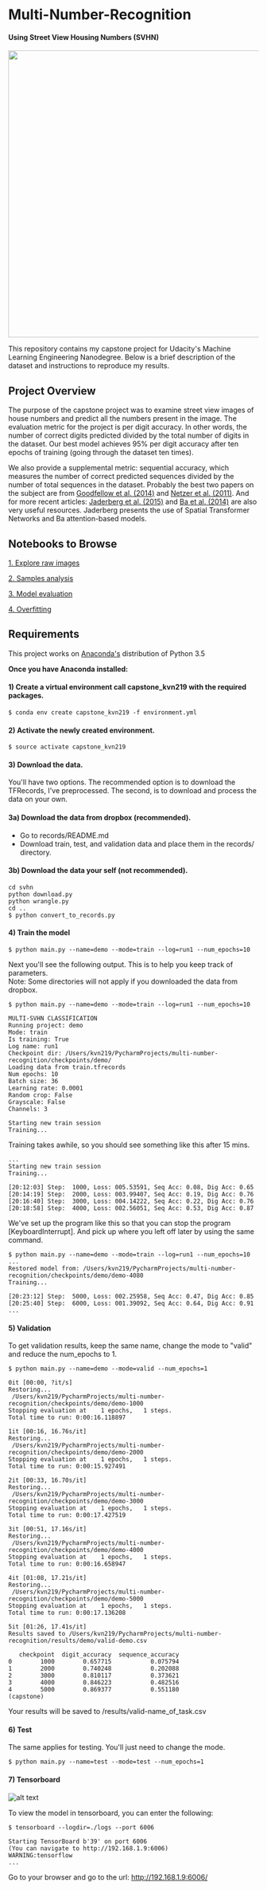 # Multi-Number-Recognition
#### Using Street View Housing Numbers (SVHN)

<p align="center">
    <img src="https://github.com/kvn219/multi-number-recognition/blob/master/assets/raw_train_images.png" hieght="640" width="576"/>
</p>

This repository contains my capstone project for Udacity's Machine Learning Engineering Nanodegree. Below is a brief description of the dataset and instructions to reproduce my results.


## Project Overview

The purpose of the capstone project was to examine street view images of house numbers and predict all the numbers present in the image. The evaluation metric for the project is per digit accuracy.  In other words, the number of correct digits predicted divided by the total number of digits in the dataset.  Our best model achieves 95% per digit accuracy after ten epochs of training (going through the dataset ten times).   


We also provide a supplemental metric: sequential accuracy, which measures the number of correct predicted sequences divided by the number of total sequences in the dataset.  Probably the best two papers on the subject are from [Goodfellow et al. (2014)](https://static.googleusercontent.com/media/research.google.com/en//pubs/archive/42241.pdf) and [Netzer et al. (2011)](https://static.googleusercontent.com/media/research.google.com/en//pubs/archive/37648.pdf).   And for more recent articles:  [Jaderberg et al. (2015)](http://papers.nips.cc/paper/5854-spatial-transformer-networks)  and [Ba et al. (2014)](https://arxiv.org/pdf/1412.7755v2.pdf) are also very useful resources. Jaderberg presents the use of Spatial Transformer Networks and Ba attention-based models.

## Notebooks to Browse

[1. Explore raw images](https://github.com/kvn219/multi-number-recognition/blob/master/notebooks/1_Explore_Raw_Images.ipynb)

[2. Samples analysis](https://github.com/kvn219/multi-number-recognition/blob/master/notebooks/2_Samples_Analysis.ipynb)

[3. Model evaluation](https://github.com/kvn219/multi-number-recognition/blob/master/notebooks/3_Model_Evaluation.ipynb)

[4. Overfitting](https://github.com/kvn219/multi-number-recognition/blob/master/notebooks/4_Overfitting.ipynb)


## Requirements
This project works on [Anaconda's](http://continuum.io/downloads) distribution of Python 3.5

__Once you have Anaconda installed:__

#### 1) Create a virtual environment call capstone_kvn219 with the required packages. 

~~~
$ conda env create capstone_kvn219 -f environment.yml
~~~

#### 2) Activate the newly created environment.

~~~
$ source activate capstone_kvn219
~~~

#### 3) Download the data.
  
 You'll have two options.  The recommended option is to download the TFRecords, I've preprocessed.  The second, is to download and process the data on your own.

#### 3a) Download the data from dropbox (recommended).
 
- Go to records/README.md
- Download train, test, and validation data and place them in the records/ directory.

#### 3b) Download the data your self (not recommended). 
~~~
cd svhn
python download.py
python wrangle.py
cd ..
$ python convert_to_records.py
~~~

#### 4) Train the model

~~~
$ python main.py --name=demo --mode=train --log=run1 --num_epochs=10
~~~
Next you'll see the following output.  This is to help you keep track of parameters.  
Note: Some directories will not apply if you downloaded the data from dropbox.  
~~~
$ python main.py --name=demo --mode=train --log=run1 --num_epochs=10

MULTI-SVHN CLASSIFICATION
Running project: demo
Mode: train
Is training: True
Log name: run1
Checkpoint dir: /Users/kvn219/PycharmProjects/multi-number-recognition/checkpoints/demo/
Loading data from train.tfrecords
Num epochs: 10
Batch size: 36
Learning rate: 0.0001
Random crop: False
Grayscale: False
Channels: 3

Starting new train session
Training...
~~~

Training takes awhile, so you should see something like this after 15 mins.

~~~
...
Starting new train session
Training...

[20:12:03] Step:  1000, Loss: 005.53591, Seq Acc: 0.08, Dig Acc: 0.65
[20:14:19] Step:  2000, Loss: 003.99407, Seq Acc: 0.19, Dig Acc: 0.76
[20:16:40] Step:  3000, Loss: 004.14222, Seq Acc: 0.22, Dig Acc: 0.76
[20:18:58] Step:  4000, Loss: 002.56051, Seq Acc: 0.53, Dig Acc: 0.87
~~~
 
 We've set up the program like this so that you can stop the program [KeyboardInterrupt].  And pick up where you left off later by using the same command.
 
 ~~~
 $ python main.py --name=demo --mode=train --log=run1 --num_epochs=10
 ...
Restored model from: /Users/kvn219/PycharmProjects/multi-number-recognition/checkpoints/demo/demo-4080
Training...

[20:23:12] Step:  5000, Loss: 002.25958, Seq Acc: 0.47, Dig Acc: 0.85
[20:25:40] Step:  6000, Loss: 001.39092, Seq Acc: 0.64, Dig Acc: 0.91
...
 ~~~
 
#### 5) Validation

To get validation results, keep the same name, change the mode to "valid" and reduce the num_epochs to 1.
~~~
$ python main.py --name=demo --mode=valid --num_epochs=1
~~~

~~~
0it [00:00, ?it/s]
Restoring...
 /Users/kvn219/PycharmProjects/multi-number-recognition/checkpoints/demo/demo-1000
Stopping evaluation at    1 epochs,   1 steps.
Total time to run: 0:00:16.118897

1it [00:16, 16.76s/it]
Restoring...
 /Users/kvn219/PycharmProjects/multi-number-recognition/checkpoints/demo/demo-2000
Stopping evaluation at    1 epochs,   1 steps.
Total time to run: 0:00:15.927491

2it [00:33, 16.70s/it]
Restoring...
 /Users/kvn219/PycharmProjects/multi-number-recognition/checkpoints/demo/demo-3000
Stopping evaluation at    1 epochs,   1 steps.
Total time to run: 0:00:17.427519

3it [00:51, 17.16s/it]
Restoring...
 /Users/kvn219/PycharmProjects/multi-number-recognition/checkpoints/demo/demo-4000
Stopping evaluation at    1 epochs,   1 steps.
Total time to run: 0:00:16.658947

4it [01:08, 17.21s/it]
Restoring...
 /Users/kvn219/PycharmProjects/multi-number-recognition/checkpoints/demo/demo-5000
Stopping evaluation at    1 epochs,   1 steps.
Total time to run: 0:00:17.136208

5it [01:26, 17.41s/it]
Results saved to /Users/kvn219/PycharmProjects/multi-number-recognition/results/demo/valid-demo.csv

   checkpoint  digit_accuracy  sequence_accuracy
0        1000        0.657715           0.075794
1        2000        0.740248           0.202088
2        3000        0.810117           0.373621
3        4000        0.846223           0.482516
4        5000        0.869377           0.551180
(capstone)
~~~
Your results will be saved to /results/valid-name_of_task.csv

#### 6) Test

The same applies for testing.  You'll just need to change the mode.
~~~
$ python main.py --name=test --mode=test --num_epochs=1
~~~

#### 7) Tensorboard

![alt text](https://github.com/kvn219/multi-number-recognition/blob/master/assets/demo.gif)

To view the model in tensorboard, you can enter the following:
~~~
$ tensorboard --logdir=./logs --port 6006

Starting TensorBoard b'39' on port 6006
(You can navigate to http://192.168.1.9:6006)
WARNING:tensorflow
...
~~~
Go to your browser and go to the url: http://192.168.1.9:6006/